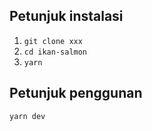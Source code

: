 ## Petunjuk instalasi

1. `git clone xxx`
2. `cd ikan-salmon`
3. `yarn`

## Petunjuk penggunan

`yarn dev`
